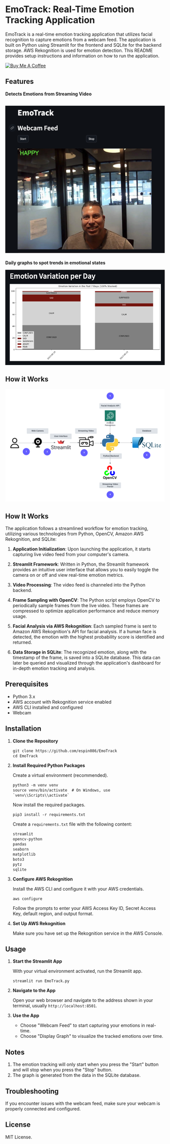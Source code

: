 # EmoTrack: Real-Time Emotion Tracking Application

EmoTrack is a real-time emotion tracking application that utilizes facial recognition to capture emotions from a webcam feed. The application is built on Python using Streamlit for the frontend and SQLite for the backend storage. AWS Rekognition is used for emotion detection. This README provides setup instructions and information on how to run the application.


<a href="https://buymeacoffee.com/jjespinozag" target="_blank">
    <img src="https://cdn.buymeacoffee.com/buttons/default-orange.png" alt="Buy Me A Coffee" height="41" width="174">
</a>

## Features
**Detects Emotions from Streaming Video**

![ui_happy](./images/ui_happy.png)
---



**Daily graphs to spot trends in emotional states**

![ui_new_metrics](./images/ui_new_metrics.png)

## How it Works
![EmoTrackArchitecture](./images/EmoTrackArchitecture.png)

## How It Works

The application follows a streamlined workflow for emotion tracking, utilizing various technologies from Python, OpenCV, Amazon AWS Rekognition, and SQLite:

1. **Application Initialization**: Upon launching the application, it starts capturing live video feed from your computer's camera.

2. **Streamlit Framework**: Written in Python, the Streamlit framework provides an intuitive user interface that allows you to easily toggle the camera on or off and view real-time emotion metrics.

3. **Video Processing**: The video feed is channeled into the Python backend.

4. **Frame Sampling with OpenCV**: The Python script employs OpenCV to periodically sample frames from the live video. These frames are compressed to optimize application performance and reduce memory usage.

5. **Facial Analysis via AWS Rekognition**: Each sampled frame is sent to Amazon AWS Rekognition's API for facial analysis. If a human face is detected, the emotion with the highest probability score is identified and returned.

6. **Data Storage in SQLite**: The recognized emotion, along with the timestamp of the frame, is saved into a SQLite database. This data can later be queried and visualized through the application's dashboard for in-depth emotion tracking and analysis.



## Prerequisites

- Python 3.x
- AWS account with Rekognition service enabled
- AWS CLI installed and configured
- Webcam

## Installation

1. **Clone the Repository**

    ```
    git clone https://github.com/espin086/EmoTrack
    cd EmoTrack
    ```

2. **Install Required Python Packages**

    Create a virtual environment (recommended).

    ```
    python3 -m venv venv
    source venv/bin/activate  # On Windows, use `venv\\Scripts\\activate`
    ```

    Now install the required packages.

    ```
    pip3 install -r requirements.txt
    ```

    Create a `requirements.txt` file with the following content:

    ```
    streamlit
    opencv-python
    pandas
    seaborn
    matplotlib
    boto3
    pytz
    sqlite
    ```

3. **Configure AWS Rekognition**

    Install the AWS CLI and configure it with your AWS credentials.

    ```
    aws configure
    ```

    Follow the prompts to enter your AWS Access Key ID, Secret Access Key, default region, and output format.

4. **Set Up AWS Rekognition**

    Make sure you have set up the Rekognition service in the AWS Console.

## Usage

1. **Start the Streamlit App**

    With your virtual environment activated, run the Streamlit app.

    ```
    streamlit run EmoTrack.py
    ```


2. **Navigate to the App**

    Open your web browser and navigate to the address shown in your terminal, usually `http://localhost:8501`.

3. **Use the App**

    - Choose "Webcam Feed" to start capturing your emotions in real-time.
    - Choose "Display Graph" to visualize the tracked emotions over time.

## Notes

1. The emotion tracking will only start when you press the "Start" button and will stop when you press the "Stop" button.
2. The graph is generated from the data in the SQLite database.

## Troubleshooting

If you encounter issues with the webcam feed, make sure your webcam is properly connected and configured.

## License

MIT License.

